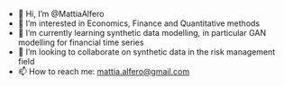 - 👋 Hi, I’m @MattiaAlfero
- 👀 I’m interested in Economics, Finance and Quantitative methods 
- 🌱 I’m currently learning synthetic data modelling, in particular GAN modelling for financial time series
- 💞️ I’m looking to collaborate on synthetic data in the risk management field
- 📫 How to reach me: mattia.alfero@gmail.com


